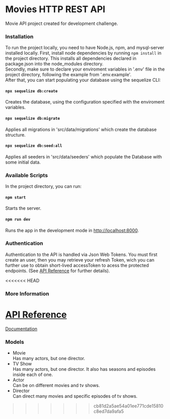 # Movies HTTP REST API

Movie API project created for development challenge.

### Installation
To run the project locally, you need to have Node.js, npm, and mysql-server installed locally.
First, install node dependencies by running `npm install` in the project directory. This installs all dependencies declared in package.json into the node_modules directory.<br/>
Secondly, make sure to declare your enviroment variables in '.env' file in the project directory, following the example from '.env.example'.<br/>
After that, you can start populating your database using the sequelize CLI:

#### `npx sequelize db:create`
Creates the database, using the configuration specified with the enviroment variables.

#### `npx sequelize db:migrate`
Applies all migrations in 'src/data/migrations' which create the database structure.

#### `npx sequelize db:seed:all`
Applies all seeders in 'src/data/seeders' which populate the Database with some initial data.

### Available Scripts

In the project directory, you can run:

#### `npm start`

Starts the server.

#### `npm run dev`

Runs the app in the development mode in [http://localhost:8000](http://localhost:8000).

### Authentication
Authentication to the API is handled via Json Web Tokens. You must first create an user, then you may retrieve your refresh Token, wich you can further use to obtain short-lived accessToken to acess the protected endpoints. (See [API Reference](https://documenter.getpostman.com/view/13805394/TzXtHzxG) for further details).

<<<<<<< HEAD
### More Information

[API Reference](https://documenter.getpostman.com/view/13805394/TzXtHzxG)
=======
[Documentation](https://documenter.getpostman.com/view/13805394/TzXtHzxG)

### Models

* Movie<br/>
  Has many actors, but one director.
* TV Show<br/>
  Has many actors, but one director. It also has seasons and episodes inside each of one.
* Actor<br/>
  Can be on different movies and tv shows.
* Director<br/>
  Can direct many movies and specific episodes of tv shows.
>>>>>>> cb81d2a5ae54a01ee771cde15810c8ed7da9afa5
